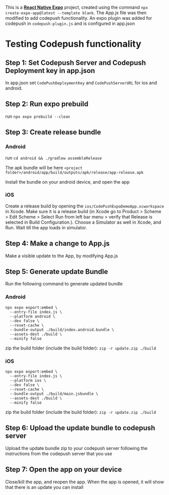 This is a [**React Native Expo**](https://docs.expo.dev/) project, created using the command `npx create-expo-app@latest --template blank`. The App.js file was then modified to add codepush functionality. An expo plugin was added for codepush in `codepush-plugin.js` and is configured in app.json

# Testing Codepush functionality

## Step 1: Set Codepush Server and Codepush Deployment key in app.json

In app.json set `CodePushDeploymentKey` and `CodePushServerURL` for ios and android. 

## Step 2: Run expo prebuild

run `npx expo prebuild --clean`

## Step 3: Create release bundle 

### Android

run `cd android && ./gradlew assembleRelease` 

The apk bundle will be here `<project folder>/android/app/build/outputs/apk/release/app-release.apk`

Install the bundle on your android device, and open the app

### iOS

Create a release build by opening the `ios/CodePushExpoDemoApp.xcworkspace` in Xcode. Make sure it is a release build (in Xcode go to Product > Scheme > Edit Scheme > Select Run from left bar menu > verify that Release is selected in Build Configuration.). Choose a Simulator as well in Xcode, and Run. Wait till the app loads in simulator.

## Step 4: Make a change to App.js

Make a visible update to the App, by modifying App.js

## Step 5: Generate update Bundle

Run the following command to generate updated bundle

### Android

```
npx expo export:embed \               
  --entry-file index.js \
  --platform android \
  --dev false \
  --reset-cache \
  --bundle-output ./build/index.android.bundle \
  --assets-dest ./build \
  --minify false
```

zip the build folder (include the build folder): `zip -r update.zip ./build`

### iOS

```
npx expo export:embed \               
  --entry-file index.js \
  --platform ios \
  --dev false \
  --reset-cache \
  --bundle-output ./build/main.jsbundle \
  --assets-dest ./build \
  --minify false
```

zip the build folder (include the build folder): `zip -r update.zip ./build`

## Step 6: Upload the update bundle to codepush server

Upload the update bundle zip to your codepush server following the instructions from the codepush server that you use

## Step 7: Open the app on your device

Close/kill the app, and reopen the app. When the app is opened, it will show that there is an update you can install



